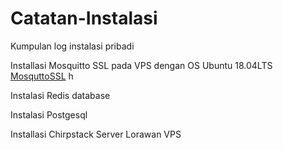 # Catatan-Instalasi
Kumpulan log instalasi pribadi

Installasi Mosquitto SSL pada VPS dengan OS Ubuntu 18.04LTS <a href="ttps://github.com/conxwae/Catatan-Instalasi/blob/main/Mosquitto">MosquttoSSL</a> h

Instalasi Redis database

Instalasi Postgesql 

Installasi Chirpstack Server Lorawan VPS 
